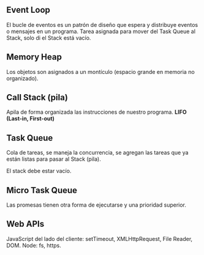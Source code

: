 ## Event Loop

El bucle de eventos es un patrón de diseño que espera y distribuye eventos o mensajes en un programa.
Tarea asignada para mover del Task Queue al Stack, solo di el Stack está vacío.


## Memory Heap
Los objetos son asignados a un montículo (espacio grande en memoria no organizado).


## Call Stack (pila)

Apila de forma organizada las instrucciones de nuestro programa.
**LIFO (Last-in, First-out)**


## Task Queue

Cola de tareas, se maneja la concurrencia, se agregan las tareas que ya están listas
para pasar al Stack (pila). 

El stack debe estar vacío.


## Micro Task Queue
Las promesas tienen otra forma de ejecutarse y una prioridad superior.

## Web APIs
JavaScript del lado del cliente: setTimeout, XMLHttpRequest, File Reader, DOM.
Node: fs, https.
